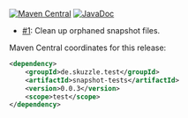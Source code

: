 [![Maven Central](https://img.shields.io/static/v1?label=MavenCentral&message=0.0.3&color=blue)](https://search.maven.org/artifact/de.skuzzle.test/snapshot-tests/0.0.3/jar) [![JavaDoc](https://img.shields.io/static/v1?label=JavaDoc&message=0.0.3&color=orange)](http://www.javadoc.io/doc/de.skuzzle.test/snapshot-tests/0.0.3)

* [#1](https://github.com/skuzzle/snapshot-tests/issues/1): Clean up orphaned snapshot files.

Maven Central coordinates for this release:

```xml
<dependency>
    <groupId>de.skuzzle.test</groupId>
    <artifactId>snapshot-tests</artifactId>
    <version>0.0.3</version>
    <scope>test</scope>
</dependency>
```